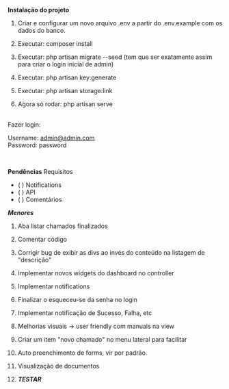 **Instalação do projeto**

1. Criar e configurar um novo arquivo .env a partir do .env.example com os dados do banco.

2. Executar: composer install

3. Executar: php artisan migrate --seed 
(tem que ser exatamente assim para criar o login inicial de admin)

4. Executar: php artisan key:generate

5. Executar: php artisan storage:link 

6. Agora só rodar: php artisan serve 

<br>
Fazer login:

Username:	admin@admin.com <br>
Password:	password 

<br>


**Pendências**
Requisitos

- ( ) Notifications
- ( ) API
- ( ) Comentários

***Menores***

1. Aba listar chamados finalizados

2. Comentar código

3. Corrigir bug de exibir as divs ao invés do conteúdo na listagem de "descrição"

4. Implementar novos widgets do dashboard no controller

5. Implementar notifications

6. Finalizar o esqueceu-se da senha no login

8. Implementar notificação de Sucesso, Falha, etc

9. Melhorias visuais -> user friendly com manuais na view

11. Criar um item "novo chamado" no menu lateral para facilitar

15. Auto preenchimento de forms, vir por padrão.

16. Visualização de documentos

16. ***TESTAR***